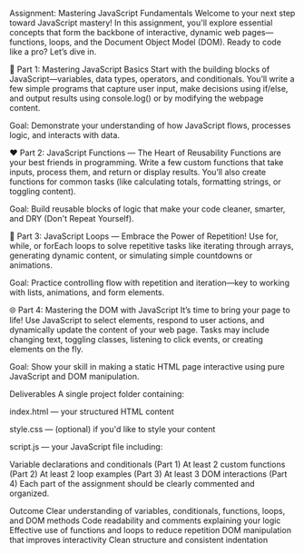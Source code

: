  Assignment: Mastering JavaScript Fundamentals
Welcome to your next step toward JavaScript mastery! In this assignment, you'll explore essential concepts that form the backbone of interactive, dynamic web pages—functions, loops, and the Document Object Model (DOM). Ready to code like a pro? Let’s dive in.

🎯 Part 1: Mastering JavaScript Basics
Start with the building blocks of JavaScript—variables, data types, operators, and conditionals. You’ll write a few simple programs that capture user input, make decisions using if/else, and output results using console.log() or by modifying the webpage content.

Goal: Demonstrate your understanding of how JavaScript flows, processes logic, and interacts with data.

❤️ Part 2: JavaScript Functions — The Heart of Reusability
Functions are your best friends in programming. Write a few custom functions that take inputs, process them, and return or display results. You’ll also create functions for common tasks (like calculating totals, formatting strings, or toggling content).

Goal: Build reusable blocks of logic that make your code cleaner, smarter, and DRY (Don't Repeat Yourself).

🔁 Part 3: JavaScript Loops — Embrace the Power of Repetition!
Use for, while, or forEach loops to solve repetitive tasks like iterating through arrays, generating dynamic content, or simulating simple countdowns or animations.

Goal: Practice controlling flow with repetition and iteration—key to working with lists, animations, and form elements.

🌐 Part 4: Mastering the DOM with JavaScript
It’s time to bring your page to life! Use JavaScript to select elements, respond to user actions, and dynamically update the content of your web page. Tasks may include changing text, toggling classes, listening to click events, or creating elements on the fly.

Goal: Show your skill in making a static HTML page interactive using pure JavaScript and DOM manipulation.

Deliverables
A single project folder containing:

index.html — your structured HTML content

style.css — (optional) if you'd like to style your content

script.js — your JavaScript file including:

Variable declarations and conditionals (Part 1)
At least 2 custom functions (Part 2)
At least 2 loop examples (Part 3)
At least 3 DOM interactions (Part 4)
Each part of the assignment should be clearly commented and organized.

Outcome
Clear understanding of variables, conditionals, functions, loops, and DOM methods
Code readability and comments explaining your logic
Effective use of functions and loops to reduce repetition
DOM manipulation that improves interactivity
Clean structure and consistent indentation
